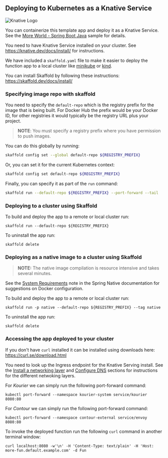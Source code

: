 ## Deploying to Kubernetes as a Knative Service

![Knative Logo](https://avatars.githubusercontent.com/u/35583233?s=200&v=4)

You can containerize this template app and deploy it as a Knative Service.
See the [More World - Spring Boot Java](https://knative.dev/docs/serving/samples/more-world/Moreworld-java-spring/) sample for details.

You need to have Knative Service installed on your cluster. See https://knative.dev/docs/install/ for instructions.

We have included a `skaffold.yaml` file to make it easier to deploy the function app to a local cluster like [minikube](https://minikube.sigs.k8s.io/) or [kind](https://kind.sigs.k8s.io/).

You can install Skaffold by following these instructions: https://skaffold.dev/docs/install/

### Specifying image repo with skaffold

You need to specify the `default-repo` which is the registry prefix for the image that is being built. For Docker Hub the prefix would be your Docker ID, for other registries it would typically be the registry URL plus your project.

> **NOTE**: You must specify a registry prefix where you have permission to push images.

You can do this globally by running:

```bash
skaffold config set --global default-repo ${REGISTRY_PREFIX}
```

Or, you can set it for the current Kubernetes context:

```bash
skaffold config set default-repo ${REGISTRY_PREFIX}
```

Finally, you can specify it as part of the `run` command:

```bash
skaffold run --default-repo ${REGISTRY_PREFIX} --port-forward --tail
```

### Deploying to a cluster using Skaffold

To build and deploy the app to a remote or local cluster run:

```
skaffold run --default-repo ${REGISTRY_PREFIX}
```

To uninstall the app run:

```
skaffold delete
```

### Deploying as a native image to a cluster using Skaffold

> **NOTE:** The native image compilation is resource intensive and takes several minutes.

See the [System Requirements](https://docs.spring.io/spring-native/docs/current/reference/htmlsingle/#getting-started-buildpacks-system-requirements) note in the Spring Native documentation for suggestions on Docker configuration.

To build and deploy the app to a remote or local cluster run:

```
skaffold run -p native --default-repo ${REGISTRY_PREFIX} --tag native
```

To uninstall the app run:

```
skaffold delete
```

### Accessing the app deployed to your cluster

If you don't have `curl` installed it can be installed using downloads here: https://curl.se/download.html

You need to look up the Ingress endpoint for the Knative Serving install. See the [Install a networking layer](https://knative.dev/docs/install/install-serving-with-yaml/#install-a-networking-layer) and [Configure DNS](https://knative.dev/docs/install/install-serving-with-yaml/#configure-dns) sections for instructions for the different netwoking layers.

For _Kourier_ we can simply run the following port-forward command:

```
kubectl port-forward --namespace kourier-system service/kourier 8080:80
```

For _Contour_ we can simply run the following port-forward command:

```
kubectl port-forward --namespace contour-external service/envoy 8080:80
```

To invoke the deployed function run the following `curl` command in another terminal window:

```
curl localhost:8080 -w'\n' -H 'Content-Type: text/plain' -H 'Host: more-fun.default.example.com' -d Fun
```
